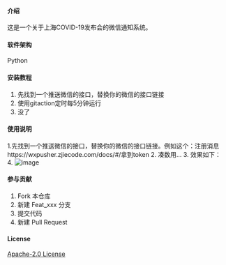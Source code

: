 
#### 介绍
这是一个关于上海COVID-19发布会的微信通知系统。

#### 软件架构
Python


#### 安装教程

1. 先找到一个推送微信的接口，替换你的微信的接口链接
2. 使用gitaction定时每5分钟运行
3. 没了

#### 使用说明

1.先找到一个推送微信的接口，替换你的微信的接口链接。例如这个：注册消息https://wxpusher.zjiecode.com/docs/#/拿到token 
2. 凑数用...
3. 效果如下：
4. ![image](https://user-images.githubusercontent.com/26820680/158502967-00d1d458-2a16-4290-8611-0fc8a29d0fbf.png)


#### 参与贡献

1. Fork 本仓库
2. 新建 Feat_xxx 分支
3. 提交代码
4. 新建 Pull Request
#### License
[Apache-2.0 License](https://github.com/liurenjie520/Shanghai_COVID-19_Push/blob/master/LICENSE)

